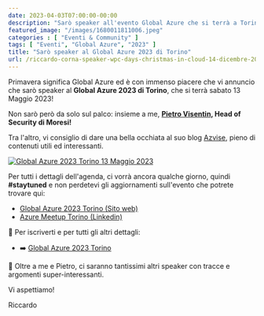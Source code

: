 ```yaml
---
date: 2023-04-03T07:00:00-00:00
description: "Sarò speaker all'evento Global Azure che si terrà a Torino il 13 Maggio 2023"
featured_image: "/images/1680011811006.jpeg"
categories : [ "Eventi & Community" ]
tags: [ "Eventi", "Global Azure", "2023" ]
title: "Sarò speaker al Global Azure 2023 di Torino"
url: /riccardo-corna-speaker-wpc-days-christmas-in-cloud-14-dicembre-2022
---
```

Primavera significa Global Azure ed è con immenso piacere che vi annuncio che sarò speaker al **Global Azure 2023 di Torino**, che si terrà sabato 13 Maggio 2023!

Non sarò però da solo sul palco: insieme a me, **[Pietro Visentin](https://www.linkedin.com/in/pietrovisentin/), Head of Security di Moresi!**

Tra l'altro, vi consiglio di dare una bella occhiata al suo blog [Azvise](https://azvise.com/), pieno di contenuti utili ed interessanti.

[![Global Azure 2023 Torino 13 Maggio 2023](/images/1680011811006.jpeg)](https://globalazuretorino.welol.it/)

Per tutti i dettagli dell'agenda, ci vorrà ancora qualche giorno, quindi **#staytuned** e non perdetevi gli aggiornamenti sull'evento che potrete trovare qui:
- [Global Azure 2023 Torino (Sito web)](https://globalazuretorino.welol.it/)
- [Azure Meetup Torino (Linkedin)](https://www.linkedin.com/company/azure-meetup-torino/)

📌 Per iscriverti e per tutti gli altri dettagli:  
- ➡️ [Global Azure 2023 Torino](https://www.eventbrite.com/e/biglietti-global-azure-torino-2023-560513700567)

🎤 Oltre a me e Pietro, ci saranno tantissimi altri speaker con tracce e argomenti super-interessanti.

Vi aspettiamo!

Riccardo